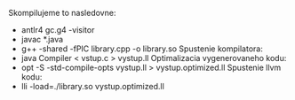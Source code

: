 Skompilujeme to nasledovne:
  * antlr4 gc.g4 -visitor
  * javac *.java
  * g++ -shared -fPIC library.cpp -o library.so
Spustenie kompilatora:
  * java Compiler < vstup.c  > vystup.ll
Optimalizacia vygenerovaneho kodu:
  * opt -S -std-compile-opts vystup.ll > vystup.optimized.ll
Spustenie llvm kodu:
  * lli -load=./library.so vystup.optimized.ll

